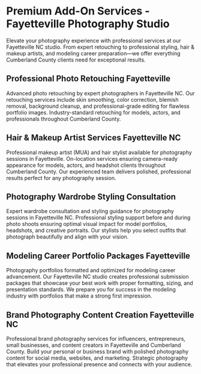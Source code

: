 # Premium Add-On Services - Fayetteville Photography Studio

Elevate your photography experience with professional services at our Fayetteville NC studio. From expert retouching to professional styling, hair & makeup artists, and modeling career preparation—we offer everything Cumberland County clients need for exceptional results.

## Professional Photo Retouching Fayetteville

Advanced photo retouching by expert photographers in Fayetteville NC. Our retouching services include skin smoothing, color correction, blemish removal, background cleanup, and professional-grade editing for flawless portfolio images. Industry-standard retouching for models, actors, and professionals throughout Cumberland County.

## Hair & Makeup Artist Services Fayetteville NC

Professional makeup artist (MUA) and hair stylist available for photography sessions in Fayetteville. On-location services ensuring camera-ready appearance for models, actors, and headshot clients throughout Cumberland County. Our experienced team delivers polished, professional results perfect for any photography session.

## Photography Wardrobe Styling Consultation

Expert wardrobe consultation and styling guidance for photography sessions in Fayetteville NC. Professional styling support before and during photo shoots ensuring optimal visual impact for model portfolios, headshots, and creative portraits. Our stylists help you select outfits that photograph beautifully and align with your vision.

## Modeling Career Portfolio Packages Fayetteville

Photography portfolios formatted and optimized for modeling career advancement. Our Fayetteville NC studio creates professional submission packages that showcase your best work with proper formatting, sizing, and presentation standards. We prepare you for success in the modeling industry with portfolios that make a strong first impression.

## Brand Photography Content Creation Fayetteville NC

Professional brand photography services for influencers, entrepreneurs, small businesses, and content creators in Fayetteville and Cumberland County. Build your personal or business brand with polished photography content for social media, websites, and marketing. Strategic photography that elevates your professional presence and connects with your audience.
